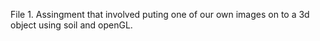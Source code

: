 File 1. Assingment that involved puting one of our own images on to a 3d object using soil and openGL.

